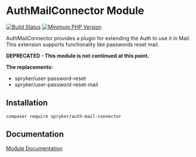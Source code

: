 # AuthMailConnector Module
[![Build Status](https://travis-ci.org/spryker/auth-mail-connector.svg)](https://travis-ci.org/spryker/auth-mail-connector)
[![Minimum PHP Version](https://img.shields.io/badge/php-%3E%3D%207.3-8892BF.svg)](https://php.net/)

AuthMailConnector provides a plugin for extending the Auth to use it in Mail. This extension supports functionality like passwords reset mail.

**DEPRECATED - This module is not continued at this point.**

**The replacements:**
- spryker/user-password-reset
- spryker/user-password-reset-mail

## Installation

```
composer require spryker/auth-mail-connector
```

## Documentation

[Module Documentation](https://academy.spryker.com/developing_with_spryker/module_guide/modules.html)

